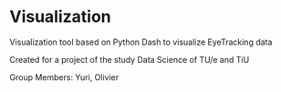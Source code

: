 # Visualization
Visualization tool based on Python Dash to visualize EyeTracking data

Created for a project of the study Data Science of TU/e and TiU

Group Members:
Yuri,
Olivier
<Add your own>

